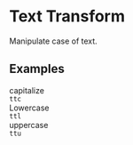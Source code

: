 # Text Transform

Manipulate case of text.

## Examples

<div class="pa3 ba b--gray-300">
    <div class="row">
        <div class="col m:w-1/3 mb3 m:mb0">
            <div class="bg-gray-200 pa2 ttc">capitalize</div>
            <code class="mt1 clipboard">ttc</code>
        </div>
        <div class="col m:w-1/3 mb3 m:mb0">
            <div class="bg-gray-200 pa2 ttl">Lowercase</div>
            <code class="mt1 clipboard">ttl</code>
        </div>
        <div class="col m:w-1/3">
            <div class="bg-gray-200 pa2 ttu">uppercase</div>
            <code class="mt1 clipboard">ttu</code>
        </div>
    </div>
</div>
